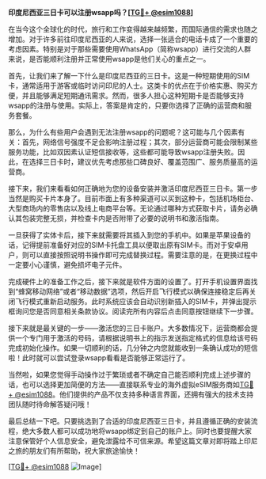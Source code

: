 **印度尼西亚三日卡可以注册wsapp吗？[[TG💪+ @esim1088](https://t.me/s/esim1088)]**

在当今这个全球化的时代，旅行和工作变得越来越频繁，而国际通信的需求也随之增加。对于许多前往印度尼西亚的人来说，选择一张适合的电话卡成了一个重要的考虑因素。特别是对于那些需要使用WhatsApp（简称wsapp）进行交流的人群来说，是否能顺利注册并正常使用wsapp是他们关心的重点之一。

首先，让我们来了解一下什么是印度尼西亚的三日卡。这是一种短期使用的SIM卡，通常适用于游客或临时访问印尼的人士。这类卡的优点在于价格实惠、购买方便，并且能够满足短期通讯需求。然而，很多人担心这种短期卡是否能够支持wsapp的注册与使用。实际上，答案是肯定的，只要你选择了正确的运营商和服务套餐。

那么，为什么有些用户会遇到无法注册wsapp的问题呢？这可能与几个因素有关：首先，网络信号强度不足会影响注册过程；其次，部分运营商可能会限制某些服务功能，比如双因素认证短信接收等，这些都可能导致wsapp注册失败。因此，在选择三日卡时，建议优先考虑那些口碑良好、覆盖范围广、服务质量高的运营商。

接下来，我们来看看如何正确地为您的设备安装并激活印度尼西亚三日卡。第一步当然是购买卡片本身了。目前市面上有多种渠道可以买到这种卡，包括机场柜台、大型商场内的零售店以及线上电商平台等。无论通过哪种方式获取卡片，请务必确认其包装完整无损，并检查卡内是否附带了必要的说明书和激活指南。

一旦获得了实体卡后，接下来就需要将其插入到您的手机中。如果是苹果设备的话，记得提前准备好对应的SIM卡托盘工具以便取出原有SIM卡。而对于安卓用户，则可以直接按照说明书操作即可完成替换过程。需要注意的是，在更换过程中一定要小心谨慎，避免损坏电子元件。

完成硬件上的准备工作之后，接下来就是软件方面的设置了。打开手机设置界面找到“蜂窝移动网络”或者“移动数据”选项，然后开启飞行模式以确保连接稳定后再关闭飞行模式重新启动服务。此时系统应该会自动识别新插入的SIM卡，并弹出提示框询问您是否同意相关条款协议。阅读完所有内容后点击同意按钮继续下一步骤。

接下来就是最关键的一步——激活您的三日卡账户。大多数情况下，运营商都会提供一个专门用于激活的号码，请根据说明书上的指示发送指定格式的信息给该号码完成初始化操作。如果一切顺利的话，几分钟之内您就能收到一条确认成功的短信啦！此时就可以尝试登录wsapp看看是否能够正常运行了。

当然啦，如果您觉得手动操作过于繁琐或者不确定自己能否顺利完成上述步骤的话，也可以选择更加简便的方法——直接联系专业的海外虚拟eSIM服务商如[TG💪+ @esim1088](https://t.me/s/esim1088)。他们提供的产品不仅支持多种语言界面，还拥有强大的技术支持团队随时待命解答疑问哦！

最后总结一下吧。只要挑选到了合适的印度尼西亚三日卡，并且遵循正确的安装流程，绝大多数人都可以成功地将wsapp绑定到自己的账户上。同时也要提醒大家注意保管好个人信息安全，避免泄露给不可信来源。希望这篇文章对即将踏上印尼之旅的朋友们有所帮助，祝大家旅途愉快！

[[TG💪+ @esim1088](https://t.me/s/esim1088) ![Image](https://i.postimg.cc/4NQfJmqS/Snipaste-2025-05-13-00-14-12.png)]
